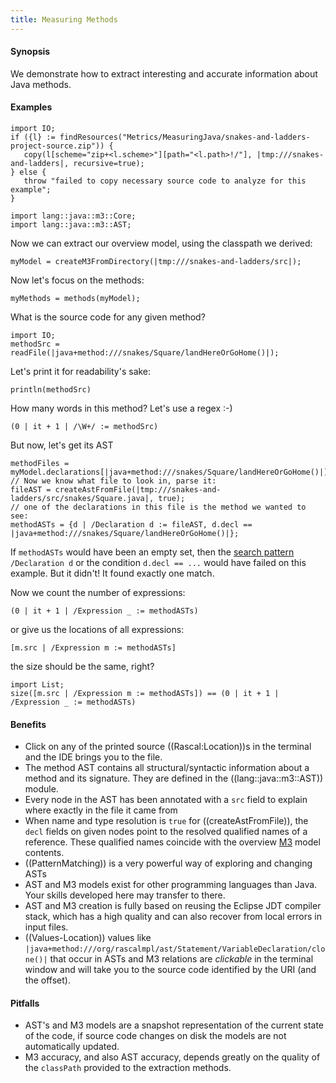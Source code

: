 ```yaml
---
title: Measuring Methods
---
```


#### Synopsis

We demonstrate how to extract interesting and accurate information about Java methods.

#### Examples

```rascal-prepare
import IO;
if ({l} := findResources("Metrics/MeasuringJava/snakes-and-ladders-project-source.zip")) {
   copy(l[scheme="zip+<l.scheme>"][path="<l.path>!/"], |tmp:///snakes-and-ladders|, recursive=true);
} else {
   throw "failed to copy necessary source code to analyze for this example";
}
```

```rascal-shell
import lang::java::m3::Core;
import lang::java::m3::AST;
```

Now we can extract our overview model, using the classpath we derived:
```rascal-shell,continue
myModel = createM3FromDirectory(|tmp:///snakes-and-ladders/src|);
```
Now let's focus on the methods:
```rascal-shell,continue
myMethods = methods(myModel);
```
What is the source code for any given method?
```rascal-shell,continue
import IO;
methodSrc = readFile(|java+method:///snakes/Square/landHereOrGoHome()|);
```
Let's print it for readability's sake:
```rascal-shell,continue
println(methodSrc)
```
How many words in this method? Let's use a regex :-)
```rascal-shell,continue
(0 | it + 1 | /\W+/ := methodSrc)
```
But now, let's get its AST
```rascal-shell,continue
methodFiles = myModel.declarations[|java+method:///snakes/Square/landHereOrGoHome()|];
// Now we know what file to look in, parse it:
fileAST = createAstFromFile(|tmp:///snakes-and-ladders/src/snakes/Square.java|, true);
// one of the declarations in this file is the method we wanted to see:
methodASTs = {d | /Declaration d := fileAST, d.decl == |java+method:///snakes/Square/landHereOrGoHome()|};
```

If `methodASTs` would have been an empty set, then the [search pattern]((PatternMatching)) `/Declaration d` or the condition `d.decl == ...` would have failed on this example. But it didn't! It found exactly one match.

Now we count the number of expressions:
```rascal-shell,continue
(0 | it + 1 | /Expression _ := methodASTs)
```
or give us the locations of all expressions:
```rascal-shell,continue
[m.src | /Expression m := methodASTs]
```
the size should be the same, right?
```rascal-shell,continue
import List;
size([m.src | /Expression m := methodASTs]) == (0 | it + 1 | /Expression _ := methodASTs)
```

#### Benefits

* Click on any of the printed source ((Rascal:Location))s in the terminal and the IDE brings you to the file.
* The method AST contains all structural/syntactic information about a method and its signature. They are defined in the ((lang::java::m3::AST)) module.
* Every node in the AST has been annotated with a `src` field to explain where exactly in the file it came from
* When name and type resolution is `true` for ((createAstFromFile)), the `decl` fields on given nodes point to the resolved qualified names of a reference. These qualified names coincide with the overview [M3]((lang::java::m3::Core)) model contents. 
* ((PatternMatching)) is a very powerful way of exploring and changing ASTs
* AST and M3 models exist for other programming languages than Java. Your skills developed here may transfer to there.
* AST and M3 creation is fully based on reusing the Eclipse JDT compiler stack, which has a high quality and can also recover from local errors in input files.
* ((Values-Location)) values like `|java+method:///org/rascalmpl/ast/Statement/VariableDeclaration/clone()|` that occur in ASTs and M3 relations are _clickable_ in the terminal window and will take you to the source code identified by the URI (and the offset).

#### Pitfalls

* AST's and M3 models are a snapshot representation of the current state of the code, if source code changes on disk the models are not automatically updated.
* M3 accuracy, and also AST accuracy, depends greatly on the quality of the `classPath` provided to the extraction methods.
